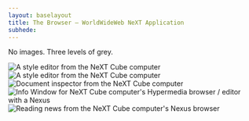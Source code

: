 ```yaml
---
layout: baselayout
title: The Browser — WorldWideWeb NeXT Application
subhede: 
---
```


<section>

No images. Three levels of grey. 


</section>

<section>
<img src="/images/screenshots/image2.png" alt="A style editor from the NeXT Cube computer" />
<img src="/images/screenshots/image7.png" alt="A style editor from the NeXT Cube computer" />
<img src="/images/screenshots/image11.png" alt="Document inspector from the NeXT Cube computer" />
<img src="/images/screenshots/image15.png" alt="Info Window for NeXT Cube computer's Hypermedia browser / editor with a Nexus" />
<img src="/images/screenshots/image21.png" alt="Reading news from the NeXT Cube computer's Nexus browser" />
</section>
